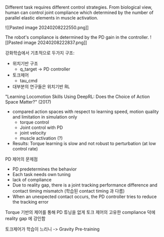 Different task requires different control strategies. From biological view, human can control joint compliance which determined by the number of parallel elastic elements in muscle activation. 

![[Pasted image 20240208222550.png]]


The robot's compliance is determined by the PD gain in the controller.
![[Pasted image 20240208222837.png]]

강화학습에서 기초적으로 두가지 구조:
- 위치기반 구조
	- q_target -> PD controller
-  토크제어
	- tau_cmd
- 대부분의 연구들은 위치기반 RL

"Learning Locomotion Skills Using DeepRL: Does the Choice of Action Space Matter?" (2017)
- compared action spaces with respect to learning speed, motion quality and limitation in simulation only
	- torque control
	- Joint control with PD
	- joint velocity
	- muscle activation (?)
- Results: Torque learning is slow and not robust to perturbation (at low control rate)

PD 제어의 문제점
- PD predetermines the behavior
- Each task needs own tuning 
- lack of compliance
- Due to reality gap, there is a joint tracking performance difference and contact timing mismatch (학습된 contact timing 과 다름)
- When an unexpected contact occurs, the PD controller tries to reduce the tracking error

Torque 기반의 제어를 통해 PD 튜닝을 없게
토크 제어의 고유한 compliance 덕에 reality gap 에 강인함

토크제어가 학습이 느리니 -> Gravity Pre-training

